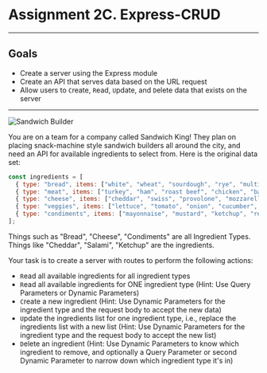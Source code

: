 # Assignment 2C. Express-CRUD

---

## Goals

- Create a server using the Express module
- Create an API that serves data based on the URL request
- Allow users to `C`reate, `R`ead, `U`pdate, and `D`elete data that exists on the server

---

![Sandwich Builder](https://i.imgur.com/Q1q6Ngd.jpg)

You are on a team for a company called Sandwich King! They plan on placing snack-machine style sandwich builders all around the city, and need an API for available ingredients to select from. Here is the original data set:

```js
const ingredients = [
  { type: "bread", items: ["white", "wheat", "sourdough", "rye", "multigrain"] },
  { type: "meat", items: ["turkey", "ham", "roast beef", "chicken", "bacon", "salami"] },
  { type: "cheese", items: ["cheddar", "swiss", "provolone", "mozzarella", "pepper jack", "Muenster"] },
  { type: "veggies", items: ["lettuce", "tomato", "onion", "cucumber", "bell pepper", "spinach", "avocado"] },
  { type: "condiments", items: ["mayonnaise", "mustard", "ketchup", "relish", "hot sauce", "ranch dressing"] }
];
```

Things such as "Bread", "Cheese", "Condiments" are all Ingredient Types. Things like "Cheddar", "Salami", "Ketchup" are the ingredients.

Your task is to create a server with routes to perform the following actions:

- `R`ead all available ingredients for all ingredient types
- `R`ead all available ingredients for ONE ingredient type (Hint: Use Query Parameters or Dynamic Parameters)
- `C`reate a new ingredient (Hint: Use Dynamic Parameters for the ingredient type and the request body to accept the new data)
- `U`pdate the ingredients list for one ingredient type, i.e., replace the ingredients list with a new list (Hint: Use Dynamic Parameters for the ingredient type and the request body to accept the new list)
- `D`elete an ingredient (Hint: Use Dynamic Parameters to know which ingredient to remove, and optionally a Query Parameter or second Dynamic Parameter to narrow down which ingredient type it's in)
